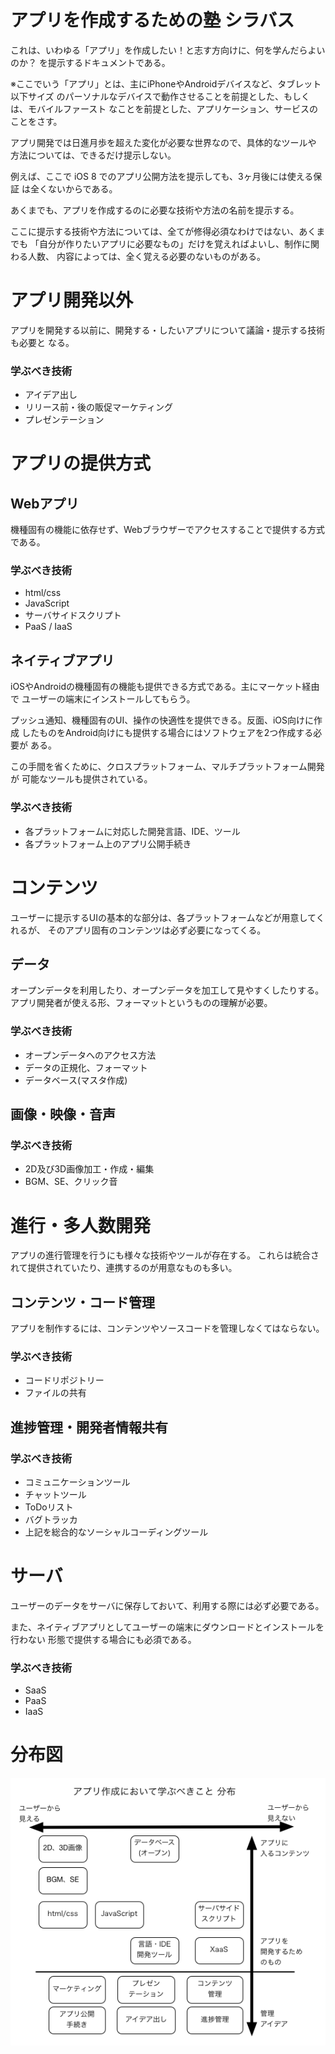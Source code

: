アプリを作成するための塾 シラバス
=================================

これは、いわゆる「アプリ」を作成したい！と志す方向けに、何を学んだらよいのか？
を提示するドキュメントである。

※ここでいう「アプリ」とは、主にiPhoneやAndroidデバイスなど、タブレット以下サイズ
のパーソナルなデバイスで動作させることを前提とした、もしくは、モバイルファースト
なことを前提とした、アプリケーション、サービスのことをさす。

アプリ開発では日進月歩を超えた変化が必要な世界なので、具体的なツールや
方法については、できるだけ提示しない。

例えば、ここで iOS 8 でのアプリ公開方法を提示しても、3ヶ月後には使える保証
は全くないからである。

あくまでも、アプリを作成するのに必要な技術や方法の名前を提示する。

ここに提示する技術や方法については、全てが修得必須なわけではない、あくまでも
「自分が作りたいアプリに必要なもの」だけを覚えればよいし、制作に関わる人数、
内容によっては、全く覚える必要のないものがある。


アプリ開発以外
==============

アプリを開発する以前に、開発する・したいアプリについて議論・提示する技術も必要と
なる。

### 学ぶべき技術 ###

- アイデア出し
- リリース前・後の販促マーケティング
- プレゼンテーション


アプリの提供方式
================

Webアプリ
---------

機種固有の機能に依存せず、Webブラウザーでアクセスすることで提供する方式である。

### 学ぶべき技術 ###

- html/css
- JavaScript
- サーバサイドスクリプト
- PaaS / IaaS

ネイティブアプリ
----------------

iOSやAndroidの機種固有の機能も提供できる方式である。主にマーケット経由で
ユーザーの端末にインストールしてもらう。

プッシュ通知、機種固有のUI、操作の快適性を提供できる。反面、iOS向けに作成
したものをAndroid向けにも提供する場合にはソフトウェアを2つ作成する必要が
ある。

この手間を省くために、クロスプラットフォーム、マルチプラットフォーム開発が
可能なツールも提供されている。

### 学ぶべき技術 ###

- 各プラットフォームに対応した開発言語、IDE、ツール
- 各プラットフォーム上のアプリ公開手続き



コンテンツ
==========

ユーザーに提示するUIの基本的な部分は、各プラットフォームなどが用意してくれるが、
そのアプリ固有のコンテンツは必ず必要になってくる。

データ
------

オープンデータを利用したり、オープンデータを加工して見やすくしたりする。
アプリ開発者が使える形、フォーマットというものの理解が必要。

### 学ぶべき技術 ###

- オープンデータへのアクセス方法
- データの正規化、フォーマット
- データベース(マスタ作成)


画像・映像・音声
----------------

### 学ぶべき技術 ###

- 2D及び3D画像加工・作成・編集
- BGM、SE、クリック音


進行・多人数開発
================

アプリの進行管理を行うにも様々な技術やツールが存在する。
これらは統合されて提供されていたり、連携するのが用意なものも多い。

コンテンツ・コード管理
-------------------

アプリを制作するには、コンテンツやソースコードを管理しなくてはならない。

### 学ぶべき技術 ###

- コードリポジトリー
- ファイルの共有

進捗管理・開発者情報共有
--------------------

### 学ぶべき技術 ###

- コミュニケーションツール
- チャットツール
- ToDoリスト
- バグトラッカ
- 上記を総合的なソーシャルコーディングツール


サーバ
======

ユーザーのデータをサーバに保存しておいて、利用する際には必ず必要である。

また、ネイティブアプリとしてユーザーの端末にダウンロードとインストールを行わない
形態で提供する場合にも必須である。

### 学ぶべき技術 ###

- SaaS
- PaaS
- IaaS



分布図
=====

![分布図](distribution.png)

